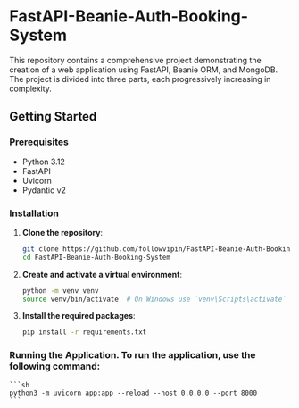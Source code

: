 # FastAPI-Beanie-Auth-Booking-System
This repository contains a comprehensive project demonstrating the creation of a web application using FastAPI, Beanie ORM, and MongoDB. The project is divided into three parts, each progressively increasing in complexity.

## Getting Started

### Prerequisites

- Python 3.12
- FastAPI
- Uvicorn
- Pydantic v2

### Installation

1. **Clone the repository**:
    ```sh
    git clone https://github.com/followvipin/FastAPI-Beanie-Auth-Booking-System.git
    cd FastAPI-Beanie-Auth-Booking-System
    ```

2. **Create and activate a virtual environment**:
    ```sh
    python -m venv venv
    source venv/bin/activate  # On Windows use `venv\Scripts\activate`
    ```

3. **Install the required packages**:
    ```sh
    pip install -r requirements.txt
    ```

### Running the Application. To run the application, use the following command:
    ```sh
    python3 -m uvicorn app:app --reload --host 0.0.0.0 --port 8000
    ```